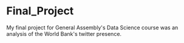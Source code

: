 # Final_Project

My final project for General Assembly's Data Science course was an analysis of the World Bank's twitter presence.
